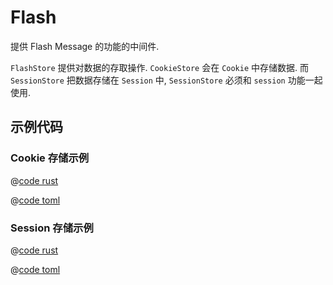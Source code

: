 # Flash

提供 Flash Message 的功能的中间件.

`FlashStore` 提供对数据的存取操作. `CookieStore` 会在 `Cookie` 中存储数据. 而 `SessionStore` 把数据存储在 `Session` 中, `SessionStore` 必须和 `session` 功能一起使用.

## 示例代码

### Cookie 存储示例

<CodeGroup>
  <CodeGroupItem title="main.rs" active>

@[code rust](../../../../codes/flash-cookie-store/src/main.rs)

  </CodeGroupItem>
  <CodeGroupItem title="Cargo.toml">

@[code toml](../../../../codes/flash-cookie-store/Cargo.toml)

  </CodeGroupItem>
</CodeGroup>


### Session 存储示例

<CodeGroup>
  <CodeGroupItem title="main.rs" active>

@[code rust](../../../../codes/flash-session-store/src/main.rs)

  </CodeGroupItem>
  <CodeGroupItem title="Cargo.toml">

@[code toml](../../../../codes/flash-session-store/Cargo.toml)

  </CodeGroupItem>
</CodeGroup>